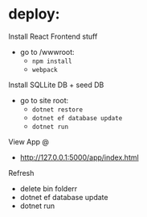 
# deploy:

Install React Frontend stuff
* go to /wwwroot:
  * `npm install`
  * `webpack`

Install SQLLite DB + seed DB
* go to site root:
  * `dotnet restore`
  * `dotnet ef database update`
  * `dotnet run`

View App @
* http://127.0.0.1:5000/app/index.html


Refresh
- delete bin folderr
- dotnet ef database update
- dotnet run
